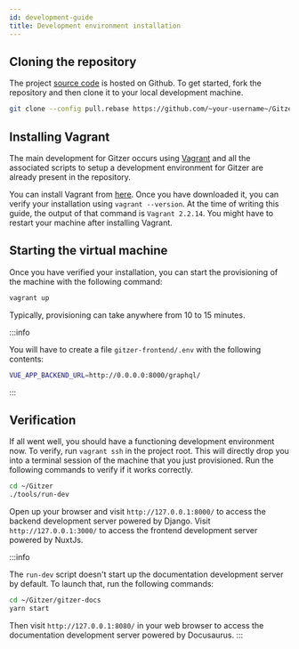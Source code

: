 ```yaml
---
id: development-guide
title: Development environment installation
---
```


## Cloning the repository

The project [source code](https://github.com/IgnisDa/Gitzer) is hosted on Github. To
get started, fork the repository and then clone it to your local development machine.

```bash
git clone --config pull.rebase https://github.com/~your-username~/Gitzer.git
```

## Installing Vagrant

The main development for Gitzer occurs using [Vagrant](https://www.vagrantup.com/) and
all the associated scripts to setup a development environment for Gitzer are already present
in the repository.

You can install Vagrant from [here](https://www.vagrantup.com/downloads). Once you have
downloaded it, you can verify your installation using `vagrant --version`. At the time
of writing this guide, the output of that command is `Vagrant 2.2.14`. You might have to
restart your machine after installing Vagrant.

## Starting the virtual machine

Once you have verified your installation, you can start the provisioning of the machine
with the following command:

```bash
vagrant up
```

Typically, provisioning can take anywhere from 10 to 15 minutes.

:::info

You will have to create a file `gitzer-frontend/.env` with the following contents:

```bash
VUE_APP_BACKEND_URL=http://0.0.0.0:8000/graphql/
```

:::

## Verification

If all went well, you should have a functioning development environment now. To verify,
run `vagrant ssh` in the project root. This will directly drop you into a terminal
session of the machine that you just provisioned. Run the following commands to verify
if it works correctly.

```bash
cd ~/Gitzer
./tools/run-dev
```

Open up your browser and visit `http://127.0.0.1:8000/` to access the backend development
server powered by Django. Visit `http://127.0.0.1:3000/` to access the frontend development
server powered by NuxtJs.

:::info

The `run-dev` script doesn't start up the documentation development server by default.
To launch that, run the following commands:

```bash
cd ~/Gitzer/gitzer-docs
yarn start
```

Then visit `http://127.0.0.1:8080/` in your web browser to access the documentation
development server powered by Docusaurus.
:::
